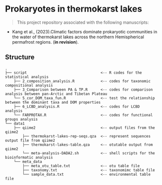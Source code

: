 # Prokaryotes in thermokarst lakes

> This project repository associated with the following manuscripts:

* Kang et al., (2023).Climatic factors dominate prokaryotic communities in the water of thermokarst lakes across the northern Hemispherical permafrost regions. (**in revision**). 

## Structure

```
.
├── script                                  <-- R codes for the statistical analysis
    ├── 2_composition_analysis.R            <-- codes for taxonomic compositional analysis
    ├── 3_Comparison between PA & TP.R      <-- codes for comparison analysis between pan-Arctic and Tibetan Plateau
    └── 5_cor_DOM_taxa_fun.R                <-- test the relationship between the dominant taxa and DOM properties
    ├── 6_LCBD_analysis.R                   <-- codes for LCBD analysis
    └── FARPROTAX.R                         <-- codes for functional groups analysis
└── data1                     
    ├── qiime2                              <-- output files from the qiime2
        ├── thermokarst-lakes-rep-seqs.qza  <-- represent sequences output file from qiime2
        ├── thermokarst-lakes-table.qza     <-- otutable output from qiime2
        └── meta-analysis-DADA2.sh          <-- shell scripts for the bioinformatic analysis
    └── meta_data              
        ├── meta_otu_table.txt              <-- otu table file
        ├── taxonomy.txt                    <-- taxonomimc table file
        └── sample_data.txt                 <-- environmental table file
        
```
